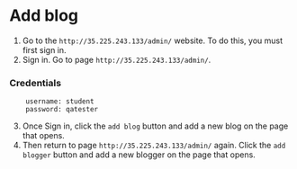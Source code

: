 # Add blog

1. Go to the `http://35.225.243.133/admin/` website. To do this, you must first sign in.
2. Sign in. Go to page `http://35.225.243.133/admin/`.
### Credentials
```
    username: student
    password: qatester
```
3. Once Sign in, click the `add blog` button and add a new blog on the page that opens.
4. Then return to page `http://35.225.243.133/admin/` again. Click the `add blogger` button and add a new blogger on the page that opens.